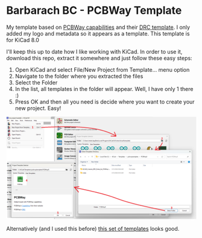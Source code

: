 # Barbarach BC - PCBWay Template
My template based on [PCBWay capabilities](https://www.pcbway.com/capabilities.html) and their [DRC template](https://www.pcbway.com/pcb_prototype/PCB_Design_Rule_Check.html).
I only added my logo and metadata so it appears as a template. This template is for KiCad 8.0

I'll keep this up to date how I like working with KiCad. In order to use it, download this repo, extract it somewhere and just follow these easy steps:
1. Open KiCad and select File/New Project from Template... menu option
2. Navigate to the folder where you extracted the files
3. Select the Folder
4. In the list, all templates in the folder will appear. Well, I have only 1 there :)
5. Press OK and then all you need is decide where you want to create your new project. Easy!

![Screenshot of how to use template](images/UseTemplate.png)

Alternatively (and I used this before) [this set of templates](https://github.com/sethhillbrand/kicad_templates) looks good.